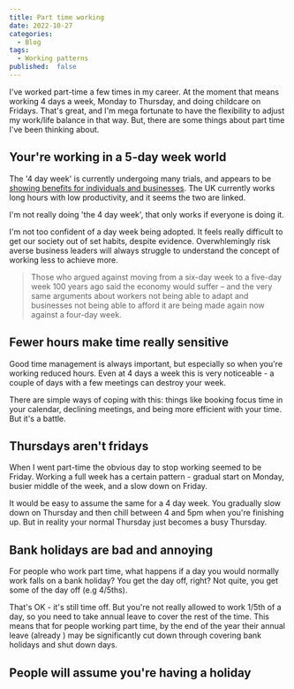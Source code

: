 ```yaml
---
title: Part time working
date: 2022-10-27
categories:
  - Blog
tags:
  - Working patterns
published:  false
---
```


I've worked part-time a few times in my career. At the moment that means working 4 days a week, Monday to Thursday, and doing childcare on Fridays. That's great, and I'm mega fortunate to have the flexibility to adjust my work/life balance in that way. But, there are some things about part time I've been thinking about.

## Your're working in a 5-day week world

The '4 day week' is currently undergoing many trials, and appears to be [showing benefits for individuals and businesses](https://www.theguardian.com/commentisfree/2022/oct/17/four-day-week-british-new-bill-workers-businesses). The UK currently works long hours with low productivity, and it seems the two are linked.

I'm not really doing 'the 4 day week', that only works if everyone is doing it.

I'm not too confident of a  day week being adopted. It feels really difficult to get our society out of set habits, despite evidence. Overwhlemingly risk averse business leaders will always struggle to understand the concept of working less to achieve more.

> Those who argued against moving from a six-day week to a five-day week 100 years ago said the economy would suffer – and the very same arguments about workers not being able to adapt and businesses not being able to afford it are being made again now against a four-day week.
> 


## Fewer hours make time really sensitive

Good time management is always important, but especially so when you're working reduced hours. Even at 4 days a week this is very noticeable - a couple of days with a few meetings can destroy your week. 

There are simple ways of coping with this: things like booking focus time in your calendar, declining meetings, and being more efficient with your time. But it's a battle.




## Thursdays aren't fridays


When I went part-time the obvious day to stop working seemed to be Friday. Working a full week has a certain pattern - gradual start on Monday, busier middle of the week, and a slow down on Friday. 

It would be easy to assume the same for a 4 day week. You gradually slow down on Thursday and then chill between 4 and 5pm when you're finishing up. But in reality your normal Thursday just becomes a busy Thursday.


## Bank holidays are bad and annoying

For people who work part time, what happens if a day you would normally work falls on a bank holiday? You get the day off, right? Not quite, you get some of the day off (e.g 4/5ths).

That's OK - it's still time off. But you're not really allowed to work 1/5th of a day, so you need to take annual leave to cover the rest of the time. This means that for people working part time, by the end of the year their annual leave (already ) may be significantly cut down through covering bank holidays and shut down days. 


## People will assume you're having a holiday

